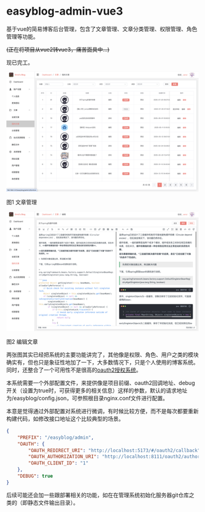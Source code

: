 # easyblog-admin-vue3

基于vue的简易博客后台管理，包含了文章管理、文章分类管理、权限管理、角色管理等功能。

<del>(正在将项目从vue2转vue3，痛苦面具中...)</del>

现已完工。

![image](./9EC2DB2DE89BF9E79C0432E6F147CD4D.png)

图1 文章管理

![image](./6C34357F51BA4A7AFAFF20268AF870AD.png)

图2 编辑文章

两张图其实已经把系统的主要功能讲完了，其他像是权限、角色、用户之类的模块确实有，但也只是象征性地加了一下，大多数情况下，只是个人使用的博客系统。同时，还整合了一个可用性不是很高的[oauth2授权系统](https://github.com/errr0l/your-approval)。

本系统需要一个外部配置文件，来提供像是项目前缀、oauth2回调地址、debug开关（设置为true时，可获得更多的相关信息）这样的参数，默认的请求地址为/easyblog/config.json，可参照根目录nginx.conf文件进行配置。

本意是觉得通过外部配置对系统进行微调，有时候比较方便，而不是每次都要重新构建代码，如修改接口地址这个比较典型的场景。

```json
{
    "PREFIX": "/easyblog/admin",
    "OAUTH": {
        "OAUTH_REDIRECT_URI": "http://localhost:5173/#/oauth2/callback",
        "OAUTH_AUTHORIZATION_URI": "http://localhost:8111/oauth2/authorize",
        "OAUTH_CLIENT_ID": "1"
    },
    "DEBUG": true
}
```

后续可能还会加一些跟部署相关的功能，如在在管理系统初始化服务器git仓库之类的（即静态文件输出目录）。